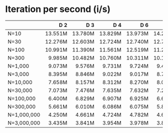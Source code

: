 # Iteration per second (i/s)

|             |     D 2|     D 3|     D 4|     D 6|     D 8|    D 10|    D 12|    D 14|    D 16|    D 24|    D 32|    D 40|
|:------------|-------:|-------:|-------:|-------:|-------:|-------:|-------:|-------:|-------:|-------:|-------:|-------:|
|N=10         | 13.551M| 13.780M| 13.829M| 13.973M| 14.233M| 13.926M| 13.902M| 14.077M| 13.964M| 14.102M| 13.962M| 13.971M|
|N=30         | 12.276M| 12.603M| 12.724M| 12.740M| 12.705M| 12.662M| 12.493M| 12.474M| 12.396M| 12.028M| 11.992M| 11.953M|
|N=100        | 10.991M| 11.390M| 11.561M| 12.519M| 11.243M| 11.264M| 11.103M| 11.009M| 10.947M| 10.364M| 10.073M|  9.914M|
|N=300        |  9.985M| 10.482M| 10.760M| 10.311M| 10.149M| 10.525M| 10.107M| 10.123M|  9.791M|  9.173M|  8.529M|  8.174M|
|N=1,000      |  9.073M|  9.576M|  9.731M|  9.724M|  9.447M|  9.355M|  9.147M|  9.153M|  9.016M|  8.369M|  7.727M|  7.283M|
|N=3,000      |  8.395M|  8.846M|  9.022M|  9.017M|  8.727M|  8.715M|  8.387M|  8.234M|  8.141M|  7.455M|  7.074M|  6.746M|
|N=10,000     |  7.658M|  8.157M|  8.312M|  8.270M|  8.019M|  7.905M|  7.631M|  7.626M|  7.470M|  6.733M|  6.212M|  5.896M|
|N=30,000     |  7.073M|  7.476M|  7.635M|  7.632M|  7.272M|  7.286M|  6.976M|  6.915M|  6.814M|  6.255M|  5.726M|  5.346M|
|N=100,000    |  6.400M|  6.829M|  6.907M|  6.925M|  6.640M|  6.575M|  6.380M|  6.309M|  6.155M|  5.583M|  5.252M|  4.996M|
|N=300,000    |  5.661M|  6.010M|  6.086M|  6.075M|  5.887M|  5.882M|  5.557M|  5.504M|  5.454M|  4.994M|  4.599M|  4.386M|
|N=1,000,000  |  4.250M|  4.661M|  4.724M|  4.782M|  4.627M|  4.546M|  4.384M|  4.349M|  4.250M|  3.942M|  3.617M|  3.438M|
|N=3,000,000  |  3.435M|  3.841M|  3.954M|  3.978M|  3.882M|  3.829M|  3.660M|  3.654M|  3.619M|  3.309M|  3.176M|  3.034M|
